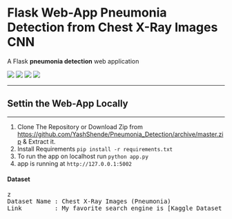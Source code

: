 # Flask Web-App Pneumonia Detection from Chest X-Ray Images CNN 
A Flask **pneumonia detection** web application 

[![](https://img.shields.io/badge/python-3.7%2C%203.5%2B-blue.svg)]()
[![](https://img.shields.io/badge/Flask-1.1.0-brightgreen.svg)]()
[![](https://img.shields.io/badge/Keras-2.3.1-red.svg)]()
[![](https://img.shields.io/badge/Tensorflow-1.15.0-important.svg)]()

---

## Settin the Web-App Locally 
___
1. Clone The Repository or Download Zip from  <https://github.com/YashShende/Pneumonia_Detection/archive/master.zip> & Extract it.
2. Install Requirements  `pip install -r requirements.txt`
3. To run the app on localhost run `python app.py`
4. app is running at `http://127.0.0.1:5002`

#### Dataset
<pre>z
Dataset Name : Chest X-Ray Images (Pneumonia)
Link         : My favorite search engine is [Kaggle Dataset Link ](https://www.kaggle.com/paultimothymooney/chest-xray-pneumonia).
           
</pre>


